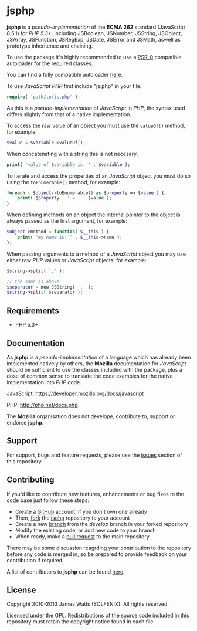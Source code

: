 jsphp
=====

**jsphp** is a *pseudo-implementation* of the **ECMA 262** standard (JavaScript 8.5.1) for *PHP 5.3+*, including JSBoolean, JSNumber, JSString, JSObject, JSArray, JSFunction, JSRegExp, JSDate, JSError and JSMath, aswell as prototype inheritence and chaining.

To use the package it's highly recommended to use a [PSR-0](https://github.com/php-fig/fig-standards/blob/master/accepted/PSR-0.md) compatible autoloader for the required classes.

You can find a fully compatible autoloader [here](https://github.com/SOLFENIX/php-autoload).

To use *JavaScript PHP* first include "js.php" in your file.

```php
require( 'path/to/js.php' );
```

As this is a *pseudo-implementation* of *JavaScript* in *PHP*, the syntax used differs slightly from that of a native implementation.

To access the raw value of an object you must use the ```valueOf()``` method, for example:

```php
$value = $variable->valueOf();
```

When concatenating with a string this is not necesary.

```php
print( 'value of $variable is: ' . $variable );
```

To iterate and access the properties of an *JavaScript* object you must do so using the ```toEnumerable()``` method, for example:

```php
foreach ( $object->toEnumerable() as $property => $value ) {
	print( $property . ' = ' . $value );
}
```

When defining methods on an object the internal pointer to the object is always passed as the first argument, for example:

```php
$object->method = function( $__this ) {
	print( 'my name is: ' . $__this->name );
};
```

When passing arguments to a method of a *JavaScript* object you may use either raw *PHP* values or *JavaScript* objects, for example:

```php
$string->split( ',' );

// the same as above
$separator = new JSString( ',' );
$string->split( $separator );
```

Requirements
------------

* PHP 5.3+

Documentation
-------------

As **jsphp** is a *pseudo-implementation* of a language which has already been implemented natively by others, the **Mozilla** documentation for *JavaScript* should be sufficient to use the classes included with the package, plus a dose of common sense to translate the code examples for the native implementation into *PHP* code.

JavaScript: https://developer.mozilla.org/docs/javascript

PHP: http://php.net/docs.php

The **Mozilla** organisation does not develope, contribute to, support or endorse **jsphp**.

Support
-------

For support, bugs and feature requests, please use the [issues](https://github.com/SOLFENIX/jsphp/issues) section of this repository.

Contributing
------------

If you'd like to contribute new features, enhancements or bug fixes to the code base just follow these steps:

* Create a [GitHub](https://github.com/signup/free) account, if you don't own one already
* Then, [fork](https://help.github.com/articles/fork-a-repo) the [jsphp](https://github.com/SOLFENIX/jsphp) repository to your account
* Create a new [branch](https://help.github.com/articles/creating-and-deleting-branches-within-your-repository) from the *develop* branch in your forked repository
* Modify the existing code, or add new code to your branch
* When ready, make a [pull request](http://help.github.com/send-pull-requests/) to the main repository

There may be some discussion reagrding your contribution to the repository before any code is merged in, so be prepared to provide feedback on your contribution if required.

A list of contributors to **jsphp** can be found [here](https://github.com/SOLFENIX/jsphp/contributors).

License
-------

Copyright 2010-2013 James Watts (SOLFENIX). All rights reserved.

Licensed under the GPL. Redistributions of the source code included in this repository must retain the copyright notice found in each file.

